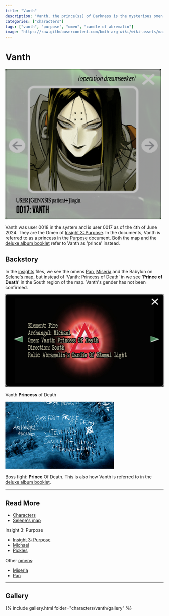 ```yaml
---
title: "Vanth"
description: "Vanth, the prince(ss) of Darkness is the mysterious omen of purpose. They carry the candle of Abremalin."
categories: ["characters"]
tags: ["vanth", "purpose", "omen", "candle of abremalin"]
image: "https://raw.githubusercontent.com/bmth-arg-wiki/wiki-assets/main/characters/vanth/vanth-300x300.png"
---
```

# Vanth

![Vanth's Avatar](https://raw.githubusercontent.com/bmth-arg-wiki/wiki-assets/main/characters/vanth/17vanth.png)

Vanth was user 0018 in the system and is user 0017 as of the 4th of June 2024. 
They are the Omen of [Insight 3: Purpose](../lore/insight3-purpose). In the documents, Vanth is referred to as a princess 
in the [Purpose](../lore/insight3-purpose) document. Both the map and the [deluxe album booklet](../lore/booklet) refer 
to Vanth as 'prince' instead.

## Backstory

In the [insights](../lore/insights) files, we see the omens [Pan](pan), [Miseria](miseria) and the Babylon on 
[Selene's map](../for-sof#YOUTOPIA_selenes_mapvis), but instead of 'Vanth: Princess of Death' in
we see '**Prince of Death**' in the South region of the map. Vanth's gender has not been confirmed.

![Vanth (female)](https://raw.githubusercontent.com/bmth-arg-wiki/wiki-assets/main/lore/insights/purpose/gallery/purpose2.png)

Vanth **Princess** of Death

![Vanth (male)](https://raw.githubusercontent.com/bmth-arg-wiki/wiki-assets/main/lore/insights/purpose/princeofdeath.png)

Boss fight: **Prince** Of Death. This is also how Vanth is referred to in the [deluxe album booklet](../lore/booklet).

***

## Read More

- [Characters](../characters)
- [Selene's map](../for-sof/selenes_map)

Insight 3: Purpose

- [Insight 3: Purpose](../lore/insight3-purpose)
- [Michael](michael)
- [Pickles](pickles)

Other [omens](../characters#omens):

- [Miseria](miseria)
- [Pan](pan)

***

## Gallery

{% include gallery.html folder="characters/vanth/gallery" %}
